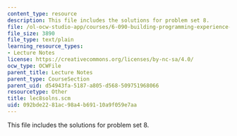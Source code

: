 ```yaml
---
content_type: resource
description: This file includes the solutions for problem set 8.
file: /ol-ocw-studio-app/courses/6-090-building-programming-experience-a-lead-in-to-6-001-january-iap-2005/092bde2281ac98a4b69110a9f059e7aa_lec8solns.scm
file_size: 3890
file_type: text/plain
learning_resource_types:
- Lecture Notes
license: https://creativecommons.org/licenses/by-nc-sa/4.0/
ocw_type: OCWFile
parent_title: Lecture Notes
parent_type: CourseSection
parent_uid: d54943fa-5187-a805-d568-509751968066
resourcetype: Other
title: lec8solns.scm
uid: 092bde22-81ac-98a4-b691-10a9f059e7aa
---
```

This file includes the solutions for problem set 8.